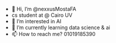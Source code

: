 - 👋 Hi, I’m @nexxusMostaFA
- cs student at @ Cairo UV 
- 👀 I’m interested in AI
- 🌱 I’m currently learning data science & ai
- 📫 How to reach me?  01019185390

<!---
nexxusMostaFA/nexxusMostaFA is a ✨ special ✨ repository because its `README.md` (this file) appears on your GitHub profile.
You can click the Preview link to take a look at your changes.
--->
